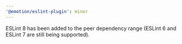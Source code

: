 ```yaml
---
'@emotion/eslint-plugin': minor
---
```


ESLint 8 has been added to the peer dependency range (ESLint 6 and ESLint 7 are still being supported).
